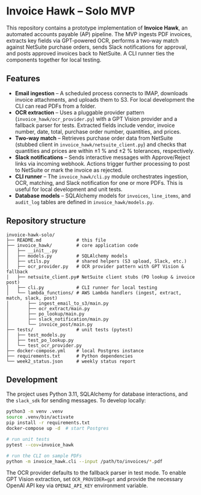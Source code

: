 # Invoice Hawk – Solo MVP

This repository contains a prototype implementation of **Invoice Hawk**, an automated accounts payable (AP) pipeline.  The MVP ingests PDF invoices, extracts key fields via GPT‑powered OCR, performs a two‑way match against NetSuite purchase orders, sends Slack notifications for approval, and posts approved invoices back to NetSuite.  A CLI runner ties the components together for local testing.

## Features

* **Email ingestion** – A scheduled process connects to IMAP, downloads invoice attachments, and uploads them to S3.  For local development the CLI can read PDFs from a folder.
* **OCR extraction** – Uses a pluggable provider pattern (`invoice_hawk/ocr_provider.py`) with a GPT Vision provider and a fallback parser for tests.  Extracted fields include vendor, invoice number, date, total, purchase order number, quantities, and prices.
* **Two‑way match** – Retrieves purchase order data from NetSuite (stubbed client in `invoice_hawk/netsuite_client.py`) and checks that quantities and prices are within ±1 % and ±2 % tolerances, respectively.
* **Slack notifications** – Sends interactive messages with Approve/Reject links via incoming webhook.  Actions trigger further processing to post to NetSuite or mark the invoice as rejected.
* **CLI runner** – The `invoice_hawk/cli.py` module orchestrates ingestion, OCR, matching, and Slack notification for one or more PDFs.  This is useful for local development and unit tests.
* **Database models** – SQLAlchemy models for `invoices`, `line_items`, and `audit_log` tables are defined in `invoice_hawk/models.py`.

## Repository structure

```
invoice-hawk-solo/
├── README.md             # this file
├── invoice_hawk/         # core application code
│   ├── __init__.py
│   ├── models.py         # SQLAlchemy models
│   ├── utils.py          # shared helpers (S3 upload, Slack, etc.)
│   ├── ocr_provider.py   # OCR provider pattern with GPT Vision & fallback
│   ├── netsuite_client.py# NetSuite client stubs (PO lookup & invoice post)
│   ├── cli.py            # CLI runner for local testing
│   └── lambda_functions/ # AWS Lambda handlers (ingest, extract, match, slack, post)
│       ├── ingest_email_to_s3/main.py
│       ├── ocr_extract/main.py
│       ├── po_lookup/main.py
│       ├── slack_notification/main.py
│       └── invoice_post/main.py
├── tests/                # unit tests (pytest)
│   ├── test_models.py
│   ├── test_po_lookup.py
│   └── test_ocr_provider.py
├── docker-compose.yml    # local Postgres instance
├── requirements.txt      # Python dependencies
└── week2_status.json     # weekly status report
```

## Development

The project uses Python 3.11, SQLAlchemy for database interactions, and the `slack_sdk` for sending messages.  To develop locally:

```bash
python3 -m venv .venv
source .venv/bin/activate
pip install -r requirements.txt
docker-compose up -d  # start Postgres

# run unit tests
pytest --cov=invoice_hawk

# run the CLI on sample PDFs
python -m invoice_hawk.cli --input /path/to/invoices/*.pdf
```

The OCR provider defaults to the fallback parser in test mode.  To enable GPT Vision extraction, set `OCR_PROVIDER=gpt` and provide the necessary OpenAI API key via `OPENAI_API_KEY` environment variable.
